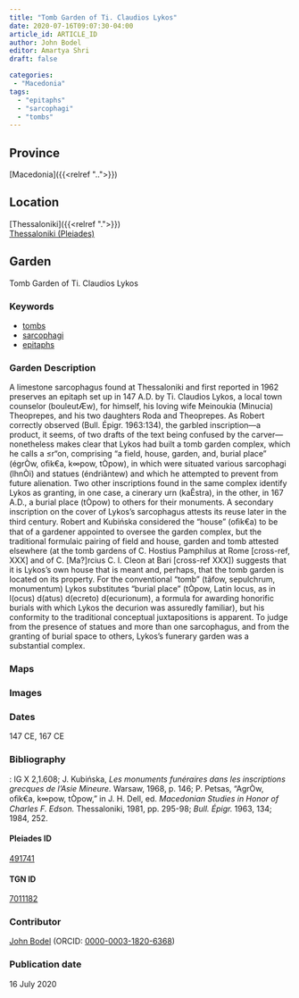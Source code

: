 ```yaml
---
title: "Tomb Garden of Ti. Claudios Lykos"
date: 2020-07-16T09:07:30-04:00
article_id: ARTICLE_ID
author: John Bodel
editor: Amartya Shri
draft: false

categories:
 - "Macedonia"
tags:
  - "epitaphs"
  - "sarcophagi"
  - "tombs"
---
```


## Province

[Macedonia]({{<relref "..">}})  

<!--### Province Description-->

<!-- DESCRIPTION -->


## Location

[Thessaloniki]({{<relref ".">}}) \
[Thessaloniki (Pleiades)](https://pleiades.stoa.org/places/491741)

<!--### Location Description-->

<!-- LEAVE THIS BLANK FOR NOW -->

<!--## Sublocation-->

<!--
[AREA WITHIN LOCATION, LIKE “PALATINE HILL”](GEOREFERENCE LINK)
A sublocation is any area larger than an individual garden, but located within a location. I would always try to include a link to a controlled vocabulary here if possible. This ID may well be different from the Garden ID, e.g., Pompeii versus a Garden in one of the houses which has its own Pleiades ID.
-->

<!--### Sublocation Description-->

<!-- DESCRIPTION -->

## Garden

Tomb Garden of Ti. Claudios Lykos


### Keywords

- [tombs](http://vocab.getty.edu/page/aat/300005926)
- [sarcophagi](http://vocab.getty.edu/page/aat/300005947)
- [epitaphs](http://vocab.getty.edu/page/aat/300028729)

### Garden Description

A limestone sarcophagus found at Thessaloniki and first reported in 1962 preserves an epitaph set up in 147 A.D. by Ti. Claudios Lykos, a local town counselor (bouleutÆw), for himself, his loving wife Meinoukia (Minucia) Theoprepes, and his two daughters Roda and Theoprepes. As Robert correctly observed (Bull. Épigr. 1963:134), the garbled inscription—a product, it seems, of two drafts of the text being confused by the carver—nonetheless makes clear that Lykos had built a tomb garden complex, which he calls a ≤r“on, comprising “a field, house, garden, and, burial place” (égrÒw, oﬁk€a, k∞pow, tÒpow), in which were situated various sarcophagi (lhnÒi) and statues (éndriãntew) and which he attempted to prevent from future alienation. Two other inscriptions found in the same complex identify Lykos as granting, in one case, a cinerary urn (kaÊstra), in the other, in 167 A.D., a burial place (tÒpow) to others for their monuments. A secondary inscription on the cover of Lykos’s sarcophagus attests its reuse later in the third century. Robert and Kubińska considered the “house” (oﬁk€a) to be that of a gardener appointed to oversee the garden complex, but the traditional formulaic pairing of field and house, garden and tomb attested elsewhere (at the tomb gardens of C. Hostius Pamphilus at Rome [cross-ref, XXX] and of C. [Ma?]rcius C. l. Cleon at Bari [cross-ref XXX]) suggests that it is Lykos’s own house that is meant and, perhaps, that the tomb garden is located on its property. For the conventional “tomb” (tãfow, sepulchrum, monumentum) Lykos substitutes “burial place” (tÒpow, Latin locus, as in l(ocus) d(atus) d(ecreto) d(ecurionum), a formula for awarding honorific burials with which Lykos the decurion was assuredly familiar), but his conformity to the traditional conceptual juxtapositions is apparent. To judge from the presence of statues and more than one sarcophagus, and from the granting of burial space to others, Lykos’s funerary garden was a substantial complex.

### Maps

<!--
{{< figure src="IMG_URL" alt="ALT_TEXT" title="CAPTION" >}}
-->

<!--### Plans-->

<!--
{{< figure src="IMG_URL" alt="ALT_TEXT" title="CAPTION" >}}
-->

### Images

<!--
{{< figure src="IMG_URL" alt="ALT_TEXT" title="CAPTION" >}}
-->

### Dates

147 CE, 167 CE

### Bibliography

:  IG X 2,1.608; J. Kubińska, *Les monuments funéraires dans les inscriptions grecques de l’Asie Mineure.* Warsaw, 1968, p. 146; P. Petsas, “AgrÒw, oﬁk€a, k∞pow, tÒpow,” in J. H. Dell, ed. *Macedonian Studies in Honor of Charles F. Edson.* Thessaloniki, 1981, pp. 295-98; *Bull. Épigr.* 1963, 134; 1984, 252.  

<!--#### Periodo ID-->

<!-- [PERIODO_ID](https://pleiades.stoa.org/places/PLEIADES_ID) -->

#### Pleiades ID

[491741](https://pleiades.stoa.org/places/491741)

#### TGN ID

[7011182](http://vocab.getty.edu/page/tgn/7011182)

### Contributor

[John Bodel](https://www.brown.edu/academics/history/people/john-bodel) (ORCID: [0000-0003-1820-6368](https://orcid.org/0000-0003-1820-6368))

### Publication date

16 July 2020

<!--### Related articles-->

<!-- Links to other related articles. Leave blank for now -->